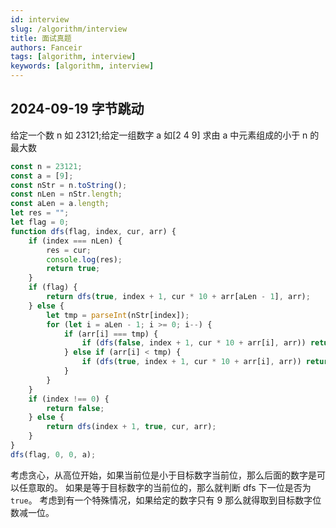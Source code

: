 ```yaml
---
id: interview
slug: /algorithm/interview
title: 面试真题
authors: Fanceir
tags: [algorithm, interview]
keywords: [algorithm, interview]
---
```


## 2024-09-19 字节跳动

给定一个数 n 如 23121;给定一组数字 a 如[2 4 9] 求由 a 中元素组成的小于 n 的最大数

```javascript
const n = 23121;
const a = [9];
const nStr = n.toString();
const nLen = nStr.length;
const aLen = a.length;
let res = "";
let flag = 0;
function dfs(flag, index, cur, arr) {
    if (index === nLen) {
        res = cur;
        console.log(res);
        return true;
    }
    if (flag) {
        return dfs(true, index + 1, cur * 10 + arr[aLen - 1], arr);
    } else {
        let tmp = parseInt(nStr[index]);
        for (let i = aLen - 1; i >= 0; i--) {
            if (arr[i] === tmp) {
                if (dfs(false, index + 1, cur * 10 + arr[i], arr)) return true;
            } else if (arr[i] < tmp) {
                if (dfs(true, index + 1, cur * 10 + arr[i], arr)) return true;
            }
        }
    }
    if (index !== 0) {
        return false;
    } else {
        return dfs(index + 1, true, cur, arr);
    }
}
dfs(flag, 0, 0, a);
```

考虑贪心，从高位开始，如果当前位是小于目标数字当前位，那么后面的数字是可以任意取的。
如果是等于目标数字的当前位的，那么就判断 dfs 下一位是否为`true`。
考虑到有一个特殊情况，如果给定的数字只有 9 那么就得取到目标数字位数减一位。
